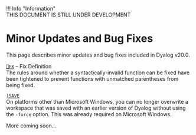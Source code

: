 !!! Info "Information"  
    THIS DOCUMENT IS STILL UNDER DEVELOPMENT
	
# Minor Updates and Bug Fixes

This page describes minor updates and bug fixes included in Dyalog v20.0.

[`⎕FX`](../../language-reference-guide/system-functions/fx/) – Fix Definition  
The rules around whether a syntactically-invalid function can be fixed have been tightened to prevent functions with unmatched parentheses from being fixed.

[`)SAVE`](../../language-reference-guide/system-commands/save/)  
On platforms other than Microsoft Windows, you can no longer overwrite a workspace that was saved with an earlier version of Dyalog without using the `-force` option. This was already required on Microsoft Windows.

More coming soon...